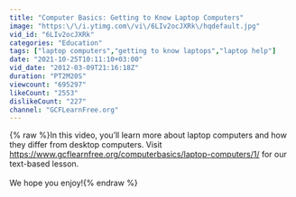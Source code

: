 ```yaml
---
title: "Computer Basics: Getting to Know Laptop Computers"
image: "https:\/\/i.ytimg.com\/vi\/6LIv2ocJXRk\/hqdefault.jpg"
vid_id: "6LIv2ocJXRk"
categories: "Education"
tags: ["laptop computers","getting to know laptops","laptop help"]
date: "2021-10-25T10:11:10+03:00"
vid_date: "2012-03-09T21:16:18Z"
duration: "PT2M20S"
viewcount: "695297"
likeCount: "2553"
dislikeCount: "227"
channel: "GCFLearnFree.org"
---
```

{% raw %}In this video, you’ll learn more about laptop computers and how they differ from desktop computers. Visit <a rel="nofollow" target="blank" href="https://www.gcflearnfree.org/computerbasics/laptop-computers/1/">https://www.gcflearnfree.org/computerbasics/laptop-computers/1/</a> for our text-based lesson.<br /><br />We hope you enjoy!{% endraw %}
